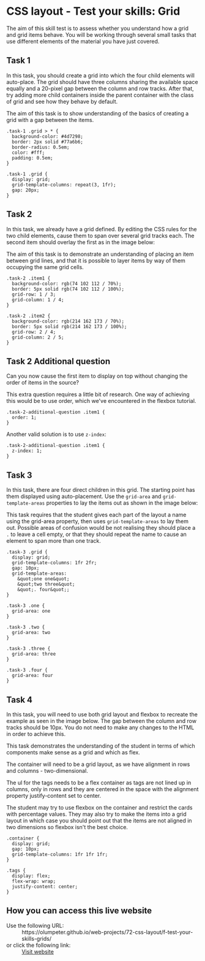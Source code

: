 # CSS layout - Test your skills: Grid

The aim of this skill test is to assess whether you understand how a grid 
and grid items behave. You will be working through several small tasks that 
use different elements of the material you have just covered.

## Task 1

In this task, you should create a grid into which the four child elements 
will auto-place. The grid should have three columns sharing the available 
space equally and a 20-pixel gap between the column and row tracks. After 
that, try adding more child containers inside the parent container with the 
class of grid and see how they behave by default.

The aim of this task is to show understanding of the basics of creating a 
grid with a gap between the items.

  ```
  .task-1 .grid > * {
    background-color: #4d7298;
    border: 2px solid #77a6b6;
    border-radius: 0.5em;
    color: #fff;
    padding: 0.5em;
  }
  
  .task-1 .grid {
    display: grid;
    grid-template-columns: repeat(3, 1fr);
    gap: 20px;
  }
  ```
## Task 2

In this task, we already have a grid defined. By editing the CSS rules for 
the two child elements, cause them to span over several grid tracks each. 
The second item should overlay the first as in the image below:

The aim of this task is to demonstrate an understanding of placing an item 
between grid lines, and that it is possible to layer items by way of them 
occupying the same grid cells.

  ```
  .task-2 .item1 {
    background-color: rgb(74 102 112 / 70%);
    border: 5px solid rgb(74 102 112 / 100%);
    grid-row: 1 / 3;
    grid-column: 1 / 4;
  }
  
  .task-2 .item2 {
    background-color: rgb(214 162 173 / 70%);
    border: 5px solid rgb(214 162 173 / 100%);
    grid-row: 2 / 4;
    grid-column: 2 / 5;
  }      
  ```

## Task 2 Additional question

Can you now cause the first item to display on top without changing the order 
of items in the source?

This extra question requires a little bit of research. One way of achieving 
this would be to use order, which we've encountered in the flexbox tutorial.

  ```
  .task-2-additional-question .item1 {
    order: 1;
  }
  ```
Another valid solution is to use `z-index`:

  ```
  .task-2-additional-question .item1 {
    z-index: 1;
  }      
  ```
## Task 3

In this task, there are four direct children in this grid. The starting point 
has them displayed using auto-placement. Use the `grid-area` and `grid-template-areas` 
properties to lay the items out as shown in the image below:

This task requires that the student gives each part of the layout a name 
using the grid-area property, then uses `grid-template-areas` to lay them out. 
Possible areas of confusion would be not realising they should place a `.` to 
leave a cell empty, or that they should repeat the name to cause an element 
to span more than one track.

  ```
  .task-3 .grid {
    display: grid;
    grid-template-columns: 1fr 2fr;
    gap: 10px;
    grid-template-areas: 
      &quot;one one&quot;
      &quot;two three&quot;
      &quot;. four&quot;;
  }
  
  .task-3 .one {
    grid-area: one
  }
  
  .task-3 .two {
    grid-area: two
  }
  
  .task-3 .three {
    grid-area: three
  }
  
  .task-3 .four {
    grid-area: four
  }
  ```
## Task 4

In this task, you will need to use both grid layout and flexbox to recreate 
the example as seen in the image below. The gap between the column and row 
tracks should be 10px. You do not need to make any changes to the HTML in 
order to achieve this.

This task demonstrates the understanding of the student in terms of which 
components make sense as a grid and which as flex.

The container will need to be a grid layout, as we have alignment in rows and 
columns - two-dimensional.

The ul for the tags needs to be a flex container as tags are not lined up in 
columns, only in rows and they are centered in the space with the alignment 
property justify-content set to center.

The student may try to use flexbox on the container and restrict the cards 
with percentage values. They may also try to make the items into a grid 
layout in which case you should point out that the items are not aligned in 
two dimensions so flexbox isn't the best choice.

  ```
  .container {
    display: grid;
    gap: 10px;
    grid-template-columns: 1fr 1fr 1fr;
  }
  
  .tags {
    display: flex;
    flex-wrap: wrap;
    justify-content: center;
  }
  ```

## How you can access this live website

<dl>
  Use the following URL:
  <dd>
    https://olumpeter.github.io/web-projects/72-css-layout/f-test-your-skills-grids/
  </dd>
  or click the following link:
  <dd>
    <a href="https://olumpeter.github.io/web-projects/72-css-layout/f-test-your-skills-grids/">Visit website</a>
  </dd>
</dl>

